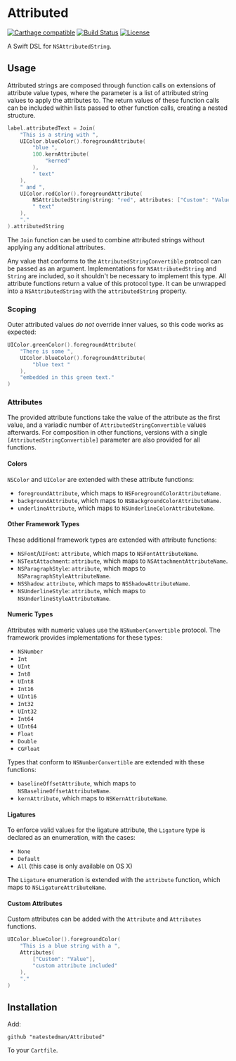 # Attributed
[![Carthage compatible](https://img.shields.io/badge/Carthage-compatible-4BC51D.svg?style=flat)](https://github.com/Carthage/Carthage)
[![Build Status](https://travis-ci.org/natestedman/Attributed.svg?branch=master)](https://travis-ci.org/natestedman/Attributed)
[![License](https://img.shields.io/badge/license-Creative%20Commons%20Zero%20v1.0%20Universal-blue.svg)](https://creativecommons.org/publicdomain/zero/1.0/)

A Swift DSL for `NSAttributedString`.

## Usage
Attributed strings are composed through function calls on extensions of attribute value types, where the parameter is a list of attributed string values to apply the attributes to. The return values of these function calls can be included within lists passed to other function calls, creating a nested structure.

```swift
label.attributedText = Join(
    "This is a string with ",
    UIColor.blueColor().foregroundAttribute(
        "blue ",
        100.kernAttribute(
            "kerned"
        ),
        " text"
    ),
    " and ",
    UIColor.redColor().foregroundAttribute(
        NSAttributedString(string: "red", attributes: ["Custom": "Value"]),
        " text"
    ),
    "."
).attributedString
```

The `Join` function can be used to combine attributed strings without applying any additional attributes.

Any value that conforms to the `AttributedStringConvertible` protocol can be passed as an argument. Implementations for `NSAttributedString` and `String` are included, so it shouldn't be necessary to implement this type. All attribute functions return a value of this protocol type. It can be unwrapped into a `NSAttributedString` with the `attributedString` property.

### Scoping
Outer attributed values *do not* override inner values, so this code works as expected:

```swift
UIColor.greenColor().foregroundAttribute(
    "There is some ",
    UIColor.blueColor().foregroundAttribute(
        "blue text "
    ),
    "embedded in this green text."
)
```

### Attributes
The provided attribute functions take the value of the attribute as the first value, and a variadic number of `AttributedStringConvertible` values afterwards. For composition in other functions, versions with a single `[AttributedStringConvertible]` parameter are also provided for all functions.

#### Colors
`NSColor` and `UIColor` are extended with these attribute functions:

- `foregroundAttribute`, which maps to `NSForegroundColorAttributeName`.
- `backgroundAttribute`, which maps to `NSBackgroundColorAttributeName`.
- `underlineAttribute`, which maps to `NSUnderlineColorAttributeName`.

#### Other Framework Types
These additional framework types are extended with attribute functions:

- `NSFont`/`UIFont`: `attribute`, which maps to `NSFontAttributeName`.
- `NSTextAttachment`: `attribute`, which maps to `NSAttachmentAttributeName`.
- `NSParagraphStyle`: `attribute`, which maps to `NSParagraphStyleAttributeName`.
- `NSShadow`: `attribute`, which maps to `NSShadowAttributeName`.
- `NSUnderlineStyle`: `attribute`, which maps to `NSUnderlineStyleAttributeName`.

#### Numeric Types
Attributes with numeric values use the `NSNumberConvertible` protocol. The framework provides implementations for these types:

- `NSNumber`
- `Int`
- `UInt`
- `Int8`
- `UInt8`
- `Int16`
- `UInt16`
- `Int32`
- `UInt32`
- `Int64`
- `UInt64`
- `Float`
- `Double`
- `CGFloat`

Types that conform to `NSNumberConvertible` are extended with these functions:

- `baselineOffsetAttribute`, which maps to `NSBaselineOffsetAttributeName`.
- `kernAttribute`, which maps to `NSKernAttributeName`.

#### Ligatures
To enforce valid values for the ligature attribute, the `Ligature` type is declared as an enumeration, with the cases:

- `None`
- `Default`
- `All` (this case is only available on OS X)

The `Ligature` enumeration is extended with the `attribute` function, which maps to `NSLigatureAttributeName`.

#### Custom Attributes
Custom attributes can be added with the `Attribute` and `Attributes` functions.

```swift
UIColor.blueColor().foregroundColor(
    "This is a blue string with a ",
    Attributes(
        ["Custom": "Value"],
        "custom attribute included"
    ),
    "."
)
```

## Installation

Add:

    github "natestedman/Attributed"

To your `Cartfile`.
